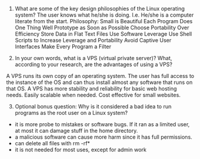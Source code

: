 1. What are some of the key design philosophies of the Linux operating system?
The user knows what he/she is doing. I.e. He/she is a computer literate from the start. Philosophy:
Small is Beautiful
Each Program Does One Thing Well
Prototype as Soon as Possible
Choose Portability Over Efficiency
Store Data in Flat Text Files
Use Software Leverage
Use Shell Scripts to Increase Leverage and Portability
Avoid Captive User Interfaces
Make Every Program a Filter


2. In your own words, what is a VPS (virtual private server)? What, according to your research, are the advantages of using a VPS?

A VPS runs its own copy of an operating system. The user has full access to the instance of the OS and can thus install almost any software that runs on that OS. A VPS has more stability and reliability for basic web hosting needs. Easily scalable when needed. Cost effective for small websites.


3. Optional bonus question: Why is it considered a bad idea to run programs as the root user on a Linux system?

- it is more probe to mistakes or software bugs. If it ran as a limited user, at most it can damage stuff in the home directory.
- a malicious software can cause more harm since it has full permissions.
- can delete all files with rm -rf*
- it is not needed for most uses, except for admin work